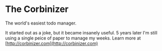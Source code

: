 # The Corbinizer
The world's easiest todo manager.

It started out as a joke, but it became insanely useful. 5 years later I'm still using a single peice of paper to manage my weeks. Learn more at [http://corbinizer.com](http://corbinizer.com)


